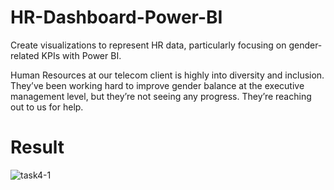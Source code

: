 # HR-Dashboard-Power-BI
Create visualizations to represent HR data, particularly focusing on gender-related KPIs with Power BI.

Human Resources at our telecom client is highly into diversity and inclusion. They’ve been working hard to improve gender balance at the executive management level, but they’re not seeing any progress. They’re reaching out to us for help.
# Result
![task4-1](https://github.com/atefehMohib/HR-Dashboard-Power-BI/assets/16960768/ca9459cd-d355-4ae4-b289-1e9d0f153698)

